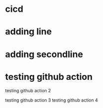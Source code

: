 # cicd
# adding line
# adding secondline
# testing github action
testing github action 2

testing github action 3
testing github action 4
